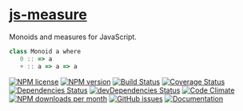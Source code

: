 [js-measure](http://aureooms.github.io/js-measure)
==

Monoids and measures for JavaScript.

```js
class Monoid a where
   0 :: => a
   + :: a => a => a
```

[![NPM license](http://img.shields.io/npm/l/aureooms-js-measure.svg?style=flat)](https://raw.githubusercontent.com/aureooms/js-measure/master/LICENSE)
[![NPM version](http://img.shields.io/npm/v/aureooms-js-measure.svg?style=flat)](https://www.npmjs.org/package/aureooms-js-measure)
[![Build Status](http://img.shields.io/travis/aureooms/js-measure.svg?style=flat)](https://travis-ci.org/aureooms/js-measure)
[![Coverage Status](http://img.shields.io/coveralls/aureooms/js-measure.svg?style=flat)](https://coveralls.io/r/aureooms/js-measure)
[![Dependencies Status](http://img.shields.io/david/aureooms/js-measure.svg?style=flat)](https://david-dm.org/aureooms/js-measure#info=dependencies)
[![devDependencies Status](http://img.shields.io/david/dev/aureooms/js-measure.svg?style=flat)](https://david-dm.org/aureooms/js-measure#info=devDependencies)
[![Code Climate](http://img.shields.io/codeclimate/github/aureooms/js-measure.svg?style=flat)](https://codeclimate.com/github/aureooms/js-measure)
[![NPM downloads per month](http://img.shields.io/npm/dm/aureooms-js-measure.svg?style=flat)](https://www.npmjs.org/package/aureooms-js-measure)
[![GitHub issues](http://img.shields.io/github/issues/aureooms/js-measure.svg?style=flat)](https://github.com/aureooms/js-measure/issues)
[![Documentation](https://aureooms.github.io/js-measure/badge.svg)](https://aureooms.github.io/js-measure/source.html)
